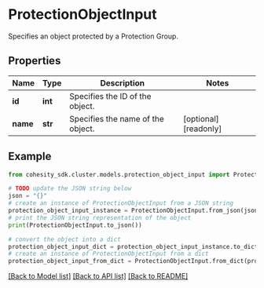 # ProtectionObjectInput

Specifies an object protected by a Protection Group.

## Properties

Name | Type | Description | Notes
------------ | ------------- | ------------- | -------------
**id** | **int** | Specifies the ID of the object. | 
**name** | **str** | Specifies the name of the object. | [optional] [readonly] 

## Example

```python
from cohesity_sdk.cluster.models.protection_object_input import ProtectionObjectInput

# TODO update the JSON string below
json = "{}"
# create an instance of ProtectionObjectInput from a JSON string
protection_object_input_instance = ProtectionObjectInput.from_json(json)
# print the JSON string representation of the object
print(ProtectionObjectInput.to_json())

# convert the object into a dict
protection_object_input_dict = protection_object_input_instance.to_dict()
# create an instance of ProtectionObjectInput from a dict
protection_object_input_from_dict = ProtectionObjectInput.from_dict(protection_object_input_dict)
```
[[Back to Model list]](../README.md#documentation-for-models) [[Back to API list]](../README.md#documentation-for-api-endpoints) [[Back to README]](../README.md)


